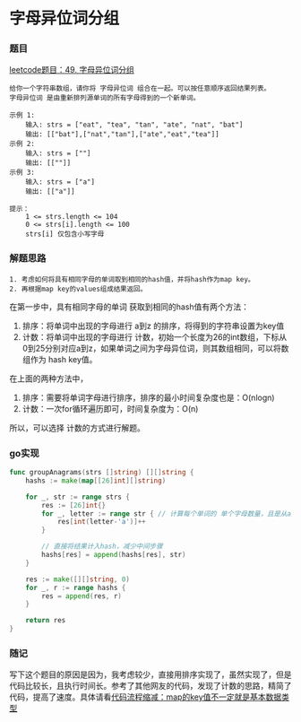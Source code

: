 # 字母异位词分组

### 题目
[leetcode题目：49. 字母异位词分组](https://leetcode.cn/problems/group-anagrams/)

```
给你一个字符串数组，请你将 字母异位词 组合在一起。可以按任意顺序返回结果列表。
字母异位词 是由重新排列源单词的所有字母得到的一个新单词。

示例 1:
    输入: strs = ["eat", "tea", "tan", "ate", "nat", "bat"]
    输出: [["bat"],["nat","tan"],["ate","eat","tea"]]
示例 2:
    输入: strs = [""]
    输出: [[""]]
示例 3:
    输入: strs = ["a"]
    输出: [["a"]]

提示：
    1 <= strs.length <= 104
    0 <= strs[i].length <= 100
    strs[i] 仅包含小写字母
```

### 解题思路
```
1. 考虑如何将具有相同字母的单词取到相同的hash值，并将hash作为map key。
2. 再根据map key的values组成结果返回。
```
在第一步中，具有相同字母的单词 获取到相同的hash值有两个方法：
1. 排序：将单词中出现的字母进行 a到z 的排序，将得到的字符串设置为key值
2. 计数：将单词中出现的字母进行 计数，初始一个长度为26的int数组，下标从0到25分别对应a到z，如果单词之间为字母异位词，则其数组相同，可以将数组作为 hash key值。

在上面的两种方法中，
1. 排序：需要将单词字母进行排序，排序的最小时间复杂度也是：O(nlogn)
2. 计数：一次for循环遍历即可，时间复杂度为：O(n)

所以，可以选择 计数的方式进行解题。

### go实现
```go
func groupAnagrams(strs []string) [][]string {
	hashs := make(map[[26]int][]string)

	for _, str := range strs {
		res := [26]int{}
		for _, letter := range str { // 计算每个单词的 单个字母数量，且是从a到b排序的
			res[int(letter-'a')]++
		}

		// 直接将结果计入hash，减少中间步骤
		hashs[res] = append(hashs[res], str)
	}

	res := make([][]string, 0)
	for _, r := range hashs {
		res = append(res, r)
	}

	return res
}
```


### 随记
写下这个题目的原因是因为，我考虑较少，直接用排序实现了，虽然实现了，但是代码比较长，且执行时间长。参考了其他网友的代码，发现了计数的思路，精简了代码，提高了速度。具体请看[代码流程缩减：map的key值不一定就是基本数据类型](../skills_learned/reduce_code_map_key.md)
